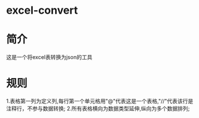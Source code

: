 # excel-convert

# 简介
这是一个将excel表转换为json的工具

# 规则
1.表格第一列为定义列,每行第一个单元格用"@"代表这是一个表格,"//"代表该行是注释行，不参与数据转换;
2.所有表格横向为数据类型延伸,纵向为多个数据排列;